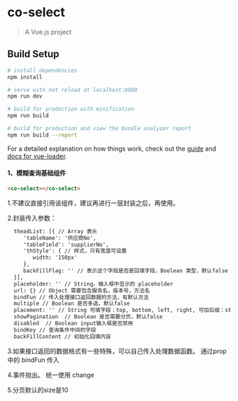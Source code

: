 # co-select

> A Vue.js project

## Build Setup

``` bash
# install dependencies
npm install

# serve with hot reload at localhost:8080
npm run dev

# build for production with minification
npm run build

# build for production and view the bundle analyzer report
npm run build --report
```

For a detailed explanation on how things work, check out the [guide](http://vuejs-templates.github.io/webpack/) and [docs for vue-loader](http://vuejs.github.io/vue-loader).


#### 1、模糊查询基础组件
```html
<co-select></co-select>
```
1.不建议直接引用该组件，建议再进行一层封装之后，再使用。

2.封装传入参数：
```html
  theadList: [{ // Array 表头
     'tableName': '供应商No',
     'tableField': 'supplierNo',
     'thStyle': { // 样式，只有宽度可设置
        width: '150px'
     },
     backFillFlag: '' // 表示这个字段是否是回填字段，Boolean 类型，默认false
  }],
  placeholder: '' // String，输入框中显示的 placeholder
  url: {} // Object 需要包含服务名，版本号，方法名
  bindFun // 传入处理接口返回数据的方法，有默认方法
  multiple // Boolean 是否多选，默认false
  placement: '' // String 可填字段：top, bottom, left, right, 可加后缀：start, end; 中间使用 - 连接
  showPagination  // Boolean 是否需要分页，默认false
  disabled  // Boolean input输入框是否禁用
  bindKey // 查询条件中间的字段
  backFillContent // 初始化回填内容
```
3.如果接口返回的数据格式有一些特殊，可以自己传入处理数据函数。 通过prop中的 bindFun 传入

4.事件抛出。 统一使用 change

5.分页默认的size是10
```
